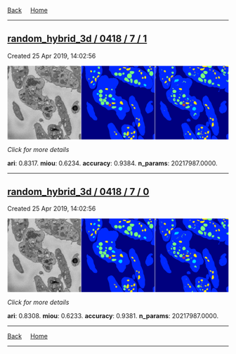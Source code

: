 
[Back](..)&nbsp;&nbsp;&nbsp;&nbsp;&nbsp;[Home](https://leapmanlab.github.io/snapshots)

---

<div class="summary"><a href="1"><h2>random_hybrid_3d / 0418 / 7 / 1</h2></a><p>Created 25 Apr 2019, 14:02:56
</p><a href="1"><img src="1/media/summary.png" align="center"></a><p>
<i>Click for more details</i>
</p></div>

**ari**: 0.8317. **miou**: 0.6234. **accuracy**: 0.9384. **n_params**: 20217987.0000. 

---

<div class="summary"><a href="0"><h2>random_hybrid_3d / 0418 / 7 / 0</h2></a><p>Created 25 Apr 2019, 14:02:56
</p><a href="0"><img src="0/media/summary.png" align="center"></a><p>
<i>Click for more details</i>
</p></div>

**ari**: 0.8308. **miou**: 0.6233. **accuracy**: 0.9381. **n_params**: 20217987.0000. 

---

[Back](..)&nbsp;&nbsp;&nbsp;&nbsp;&nbsp;[Home](https://leapmanlab.github.io/snapshots)

---